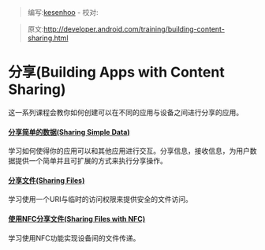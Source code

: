 > 编写:[kesenhoo](https://github.com/kesenhoo) - 校对:

> 原文:<http://developer.android.com/training/building-content-sharing.html>

# 分享(Building Apps with Content Sharing)

这一系列课程会教你如何创建可以在不同的应用与设备之间进行分享的应用。

#### [分享简单的数据(Sharing Simple Data)](content-sharing/sharing/index.html)

  学习如何使得你的应用可以和其他应用进行交互。分享信息，接收信息，为用户数据提供一个简单并且可扩展的方式来执行分享操作。


#### [分享文件(Sharing Files)](content-sharing/secure-file-sharing/index.html)

  学习使用一个URI与临时的访问权限来提供安全的文件访问。


#### [使用NFC分享文件(Sharing Files with NFC)](content-sharing/beam-files/index.html)

  学习使用NFC功能实现设备间的文件传递。
